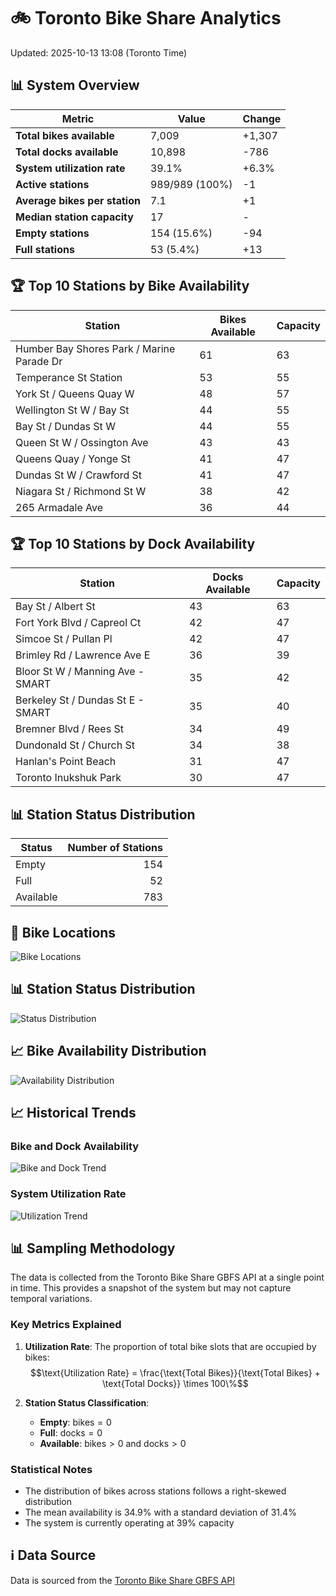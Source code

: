 # 🚲 Toronto Bike Share Analytics

Updated: 2025-10-13 13:08 (Toronto Time)

## 📊 System Overview
| Metric | Value | Change |
|--------|-------|--------|
| **Total bikes available** | 7,009 | +1,307 |
| **Total docks available** | 10,898 | -786 |
| **System utilization rate** | 39.1% | +6.3% |
| **Active stations** | 989/989 (100%) | -1 |
| **Average bikes per station** | 7.1 | +1 |
| **Median station capacity** | 17 | - |
| **Empty stations** | 154 (15.6%) | -94 |
| **Full stations** | 53 (5.4%) | +13 |

## 🏆 Top 10 Stations by Bike Availability
| Station | Bikes Available | Capacity |
|---------|-----------------|----------|
| Humber Bay Shores Park / Marine Parade Dr | 61 | 63 |
| Temperance St Station | 53 | 55 |
| York St / Queens Quay W | 48 | 57 |
| Wellington St W / Bay St | 44 | 55 |
| Bay St / Dundas St W | 44 | 55 |
| Queen St W / Ossington Ave | 43 | 43 |
| Queens Quay / Yonge St | 41 | 47 |
| Dundas St W / Crawford St | 41 | 47 |
| Niagara St / Richmond St W | 38 | 42 |
| 265 Armadale Ave | 36 | 44 |

## 🏆 Top 10 Stations by Dock Availability
| Station | Docks Available | Capacity |
|---------|-----------------|----------|
| Bay St / Albert St | 43 | 63 |
| Fort York  Blvd / Capreol Ct | 42 | 47 |
| Simcoe St / Pullan Pl | 42 | 47 |
| Brimley Rd / Lawrence Ave E  | 36 | 39 |
| Bloor St W / Manning Ave - SMART | 35 | 42 |
| Berkeley St / Dundas St E - SMART | 35 | 40 |
| Bremner Blvd / Rees St | 34 | 49 |
| Dundonald St / Church St | 34 | 38 |
| Hanlan's Point Beach | 31 | 47 |
| Toronto Inukshuk Park | 30 | 47 |

## 📊 Station Status Distribution
| Status     | Number of Stations |
|------------|-------------------:|
| Empty      | 154 |
| Full       | 52 |
| Available  | 783 |

## 📍 Bike Locations
![Bike Locations](docs/plots/location_plot.png)

## 📊 Station Status Distribution
![Status Distribution](docs/plots/status_distribution.png)

## 📈 Bike Availability Distribution
![Availability Distribution](docs/plots/availability_dist.png)

## 📈 Historical Trends
### Bike and Dock Availability
![Bike and Dock Trend](docs/plots/time_series/bike_dock_trend.png)

### System Utilization Rate
![Utilization Trend](docs/plots/time_series/utilization_trend.png)

## 📊 Sampling Methodology
The data is collected from the Toronto Bike Share GBFS API at a single point in time. This provides a snapshot of the system but may not capture temporal variations.

### Key Metrics Explained
1. **Utilization Rate**: The proportion of total bike slots that are occupied by bikes:
   $$\text{Utilization Rate} = \frac{\text{Total Bikes}}{\text{Total Bikes} + \text{Total Docks}} \times 100\%$$

2. **Station Status Classification**:
   - **Empty**: $\text{bikes} = 0$
   - **Full**: $\text{docks} = 0$
   - **Available**: $\text{bikes} > 0$ and $\text{docks} > 0$

### Statistical Notes
- The distribution of bikes across stations follows a right-skewed distribution
- The mean availability is 34.9% with a standard deviation of 31.4%
- The system is currently operating at 39% capacity

## ℹ️ Data Source
Data is sourced from the [Toronto Bike Share GBFS API](https://tor.publicbikesystem.net/ube/gbfs/v1/en/station_status)
